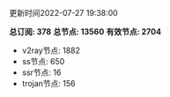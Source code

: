 更新时间2022-07-27 19:38:00

**总订阅: 378**
**总节点: 13560**
**有效节点: 2704**
- v2ray节点: 1882
- ss节点: 650
- ssr节点: 16
- trojan节点: 156
